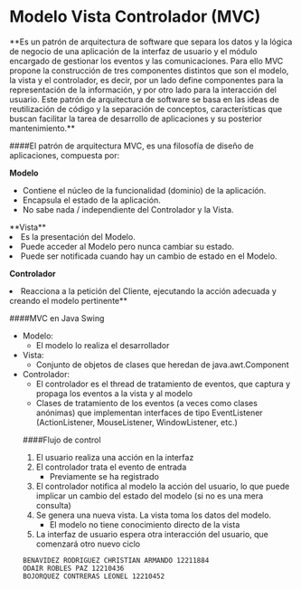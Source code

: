 <h1>Modelo Vista Controlador (MVC)</h1> 
**Es un patrón de arquitectura de software que separa los datos y la lógica de negocio de una aplicación de la interfaz de usuario y el módulo encargado de gestionar los eventos y las comunicaciones. Para   ello   MVC propone la construcción de tres componentes distintos que son el modelo, la vista y el controlador, es decir, por un lado define componentes para la representación de la información, y por otro lado para la interacción del usuario. Este patrón de arquitectura de software se basa en las ideas de reutilización de código y la separación de conceptos, características que buscan facilitar la tarea de desarrollo de aplicaciones y su posterior mantenimiento.**


####El patrón de arquitectura MVC, es una filosofía de diseño de aplicaciones, compuesta por:

**Modelo**
<ul>
<li>Contiene el núcleo de la funcionalidad (dominio) de la aplicación.</li>
<li>Encapsula el estado de la aplicación.</li>
<li>No sabe nada / independiente del Controlador y la Vista.</li>
</ul>
**Vista** 
<li>Es la presentación del Modelo.</li>
<li>Puede acceder al Modelo pero nunca cambiar su estado.</li>
<li>Puede ser notificada cuando hay un cambio de estado en el Modelo.</li>

**Controlador**
<li>Reacciona a la petición del Cliente, ejecutando la acción adecuada y creando el modelo pertinente**</li>

####MVC en Java Swing
<ul>
<li>Modelo:
<ul>
     <li>El modelo lo realiza el desarrollador</li>
   </ul>
   </li>
<li>Vista:
<ul>
     <li>Conjunto de objetos de clases que heredan de
     java.awt.Component</li>
</ul>
</li>
<li>Controlador:
<ul>
     <li>El controlador es el thread de tratamiento de eventos, que
captura y propaga los eventos a la vista y al modelo</li>
     <li>Clases de tratamiento de los eventos (a veces como clases
anónimas) que implementan interfaces de tipo EventListener
(ActionListener, MouseListener, WindowListener, etc.)</li>
</ul>

####Flujo de control
<ol>
<li>El usuario realiza una acción en la interfaz</li>
<li>El controlador trata el evento de entrada
<ul>
     <li>Previamente se ha registrado</li>
</ul>
</li>
<li>El controlador notifica al modelo la acción del usuario, lo que
puede implicar un cambio del estado del modelo (si no es
una mera consulta)</li>
<li>Se genera una nueva vista. La vista toma los datos del
modelo.
<ul>
    <li>El modelo no tiene conocimiento directo de la vista</li>
</ul>
</li>
<li>La interfaz de usuario espera otra interacción del usuario,
que comenzará otro nuevo ciclo</li>
</ol>


    BENAVIDEZ RODRIGUEZ CHRISTIAN ARMANDO 12211884
    ODAIR ROBLES PAZ 12210436
    BOJORQUEZ CONTRERAS LEONEL 12210452

